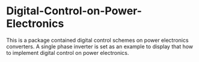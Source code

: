 # Digital-Control-on-Power-Electronics
This is a package contained digital control schemes on power electronics converters.
A single phase inverter is set as an example to display that how to implement digital control on power electronics.
